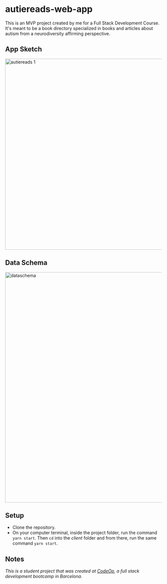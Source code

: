 # autiereads-web-app
This is an MVP project created by me for a Full Stack Development Course. It's meant to be a book directory specialized in books and articles about autism from a neurodiversity affirming perspective.

## App Sketch

<img width="613" alt="autiereads 1" src="https://iili.io/HEukE3F.png">

## Data Schema

<img width="739" alt="dataschema" src="https://iili.io/H1Ds47j.png">

## Setup

* Clone the repository.
* On your computer terminal, inside the project folder, run the command `yarn start`. Then `cd` into the *client* folder and from there, run the same command `yarn start`.

## Notes

_This is a student project that was created at [CodeOp](http://CodeOp.tech), a full stack development bootcamp in Barcelona._

